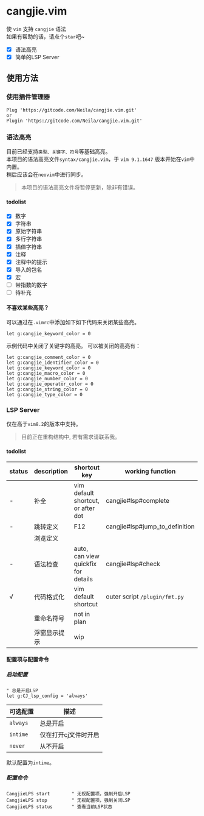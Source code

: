 # cangjie.vim

使 `vim` 支持 `cangjie` 语法  
如果有帮助的话，请点个`star`吧~

- [x] 语法高亮
- [x] 简单的LSP Server

## 使用方法
### 使用插件管理器
```vim
Plug 'https://gitcode.com/Neila/cangjie.vim.git'
or
Plugin 'https://gitcode.com/Neila/cangjie.vim.git'
```

### 语法高亮
目前已经支持`类型、关键字、符号`等基础高亮。  
本项目的语法高亮文件`syntax/cangjie.vim`，于 `vim 9.1.1647` 版本开始在`vim`中内置。  
稍后应该会在`neovim`中进行同步。  
> 本项目的语法高亮文件将暂停更新，除非有错误。
#### todolist
- [x] 数字
- [x] 字符串
- [x] 原始字符串
- [x] 多行字符串
- [x] 插值字符串
- [x] 注释
- [x] 注释中的提示
- [x] 导入的包名
- [x] 宏
- [ ] 带指数的数字
- [ ] 待补充
#### 不喜欢某些高亮？
可以通过在`.vimrc`中添加如下如下代码来关闭某些高亮。
```vim
let g:cangjie_keyword_color = 0
```
示例代码中关闭了关键字的高亮。
可以被关闭的高亮有：
```vim
let g:cangjie_comment_color = 0
let g:cangjie_identifier_color = 0
let g:cangjie_keyword_color = 0
let g:cangjie_macro_color = 0
let g:cangjie_number_color = 0
let g:cangjie_operator_color = 0
let g:cangjie_string_color = 0
let g:cangjie_type_color = 0
```


### LSP Server
仅在高于`vim8.2`的版本中支持。  
> 目前正在重构结构中, 若有需求请联系我。  
#### todolist
| status | description | shortcut key | working function
| ------ | --- | --- | ---
| - | 补全 | vim default shortcut, or after dot | cangjie#lsp#complete
| - | 跳转定义 | F12 | cangjie#lsp#jump_to_definition
|   | 浏览定义 | | 
| - | 语法检查 | auto, can view quickfix for details | cangjie#lsp#check
| √ | 代码格式化 | vim default shortcut | outer script `/plugin/fmt.py` 
|   | 重命名符号 | not in plan | 
|   | 浮窗显示提示 | wip |

#### 配置项与配置命令
##### 启动配置
```vim
" 总是开启LSP
let g:CJ_lsp_config = 'always'
```
可选配置 | 描述
--- | ---
`always` | 总是开启
`intime` | 仅在打开cj文件时开启
`never` | 从不开启

默认配置为`intime`。

##### 配置命令
```vim
CangjieLPS start        " 无视配置项，强制开启LSP
CangjieLPS stop         " 无视配置项，强制关闭LSP
CangjieLPS status       " 查看当前LSP状态
```
